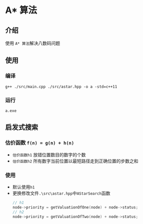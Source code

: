 # A* 算法

## 介绍
使用 `A* 算法`解决八数码问题

## 使用

### 编译
```
g++ ./src/main.cpp ./src/astar.hpp -o a -std=c++11
```

### 运行
```
a.exe
```

## 启发式搜索
### 估价函数 `f(n) = g(n) + h(n)`
* `估价函数h1` 放错位置数目的数字的个数
* `估价函数h2` 所有数字当前位置以最短路径走到正确位置的步数之和

### 使用
* 默认使用`h1`
* 更换修改文件`.\src\astar.hpp`中`AStarSearch`函数
    ```cpp
    // h1
    node->priority = getValuationOfOne(node) + node->status;
    // h2
    node->priority = getValuationOfTwo(node) + node->status;
    ```

